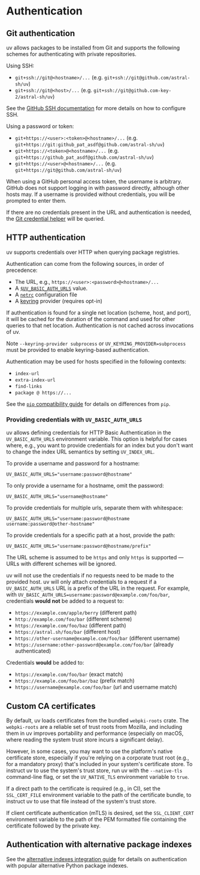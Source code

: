 # Authentication

## Git authentication

uv allows packages to be installed from Git and supports the following schemes for authenticating
with private repositories.

Using SSH:

- `git+ssh://git@<hostname>/...` (e.g. `git+ssh://git@github.com/astral-sh/uv`)
- `git+ssh://git@<host>/...` (e.g. `git+ssh://git@github.com-key-2/astral-sh/uv`)

See the
[GitHub SSH documentation](https://docs.github.com/en/authentication/connecting-to-github-with-ssh/about-ssh)
for more details on how to configure SSH.

Using a password or token:

- `git+https://<user>:<token>@<hostname>/...` (e.g.
  `git+https://git:github_pat_asdf@github.com/astral-sh/uv`)
- `git+https://<token>@<hostname>/...` (e.g. `git+https://github_pat_asdf@github.com/astral-sh/uv`)
- `git+https://<user>@<hostname>/...` (e.g. `git+https://git@github.com/astral-sh/uv`)

When using a GitHub personal access token, the username is arbitrary. GitHub does not support
logging in with password directly, although other hosts may. If a username is provided without
credentials, you will be prompted to enter them.

If there are no credentials present in the URL and authentication is needed, the
[Git credential helper](https://git-scm.com/doc/credential-helpers) will be queried.

## HTTP authentication

uv supports credentials over HTTP when querying package registries.

Authentication can come from the following sources, in order of precedence:

- The URL, e.g., `https://<user>:<password>@<hostname>/...`
- A [`$UV_BASIC_AUTH_URLS`](#providing-credentials-with-UV_BASIC_AUTH_URLS) value.
- A [`netrc`](https://everything.curl.dev/usingcurl/netrc) configuration file
- A [keyring](https://github.com/jaraco/keyring) provider (requires opt-in)

If authentication is found for a single net location (scheme, host, and port), it will be cached for
the duration of the command and used for other queries to that net location. Authentication is not
cached across invocations of uv.

Note `--keyring-provider subprocess` or `UV_KEYRING_PROVIDER=subprocess` must be provided to enable
keyring-based authentication.

Authentication may be used for hosts specified in the following contexts:

- `index-url`
- `extra-index-url`
- `find-links`
- `package @ https://...`

See the [`pip` compatibility guide](../pip/compatibility.md#registry-authentication) for details on
differences from `pip`.

### Providing credentials with `UV_BASIC_AUTH_URLS`

uv allows defining credentials for HTTP Basic Authentication in the `UV_BASIC_AUTH_URLS` environment
variable. This option is helpful for cases where, e.g., you want to provide credentials for an index
but you don't want to change the index URL semantics by setting `UV_INDEX_URL`.

To provide a username and password for a hostname:

```
UV_BASIC_AUTH_URLS="username:password@hostname"
```

To only provide a username for a hostname, omit the password:

```
UV_BASIC_AUTH_URLS="username@hostname"
```

To provide credentials for multiple urls, separate them with whitespace:

```
UV_BASIC_AUTH_URLS="username:password@hostname username:password@other-hostname"
```

To provide credentials for a specific path at a host, provide the path:

```
UV_BASIC_AUTH_URLS="username:password@hostname/prefix"
```

The URL scheme is assumed to be `https` and only `https` is supported — URLs with different schemes
will be ignored.

uv will not use the credentials if no requests need to be made to the provided host. uv will only
attach credentials to a request if a `UV_BASIC_AUTH_URLS` URL is a prefix of the URL in the request.
For example, with `UV_BASIC_AUTH_URLS=username:password@example.com/foo/bar`, credentials **would
not** be added to a request to:

- `https://example.com/apple/berry` (different path)
- `http://example.com/foo/bar` (different scheme)
- `https://example.com/foo/baz` (different path)
- `https://astral.sh/foo/bar` (different host)
- `https://other-username@example.com/foo/bar` (different username)
- `https://username:other-password@example.com/foo/bar` (already authenticated)

Credentials **would** be added to:

- `https://example.com/foo/bar` (exact match)
- `https://example.com/foo/bar/baz` (prefix match)
- `https://username@example.com/foo/bar` (url and username match)

## Custom CA certificates

By default, uv loads certificates from the bundled `webpki-roots` crate. The `webpki-roots` are a
reliable set of trust roots from Mozilla, and including them in uv improves portability and
performance (especially on macOS, where reading the system trust store incurs a significant delay).

However, in some cases, you may want to use the platform's native certificate store, especially if
you're relying on a corporate trust root (e.g., for a mandatory proxy) that's included in your
system's certificate store. To instruct uv to use the system's trust store, run uv with the
`--native-tls` command-line flag, or set the `UV_NATIVE_TLS` environment variable to `true`.

If a direct path to the certificate is required (e.g., in CI), set the `SSL_CERT_FILE` environment
variable to the path of the certificate bundle, to instruct uv to use that file instead of the
system's trust store.

If client certificate authentication (mTLS) is desired, set the `SSL_CLIENT_CERT` environment
variable to the path of the PEM formatted file containing the certificate followed by the private
key.

## Authentication with alternative package indexes

See the [alternative indexes integration guide](../guides/integration/alternative-indexes.md) for
details on authentication with popular alternative Python package indexes.

